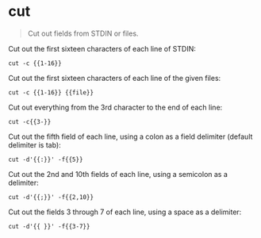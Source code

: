 cut
===

> Cut out fields from STDIN or files.

Cut out the first sixteen characters of each line of STDIN:

    cut -c {{1-16}}

Cut out the first sixteen characters of each line of the given files:

    cut -c {{1-16}} {{file}}

Cut out everything from the 3rd character to the end of each line:

    cut -c{{3-}}

Cut out the fifth field of each line, using a colon as a field delimiter (default delimiter is tab):

    cut -d'{{:}}' -f{{5}}

Cut out the 2nd and 10th fields of each line, using a semicolon as a delimiter:

    cut -d'{{;}}' -f{{2,10}}

Cut out the fields 3 through 7 of each line, using a space as a delimiter:

    cut -d'{{ }}' -f{{3-7}}
